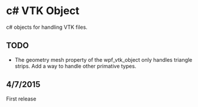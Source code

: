 # c# VTK Object
c# objects for handling VTK files.

## TODO
* The geometry mesh property of the wpf_vtk_object only handles triangle strips.  Add a way to handle other primative types.

## 4/7/2015
First release
